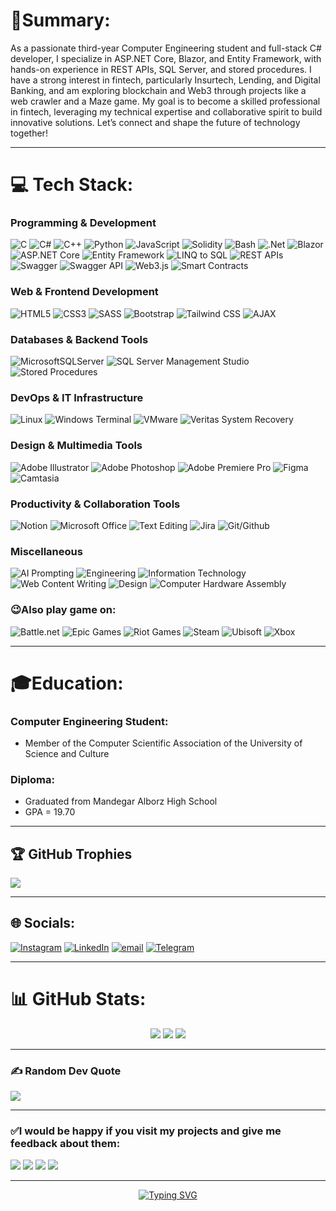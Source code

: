 # 📑Summary:

As a passionate third-year Computer Engineering student and full-stack C# developer, I specialize in ASP.NET Core, Blazor, and Entity Framework, with hands-on experience in REST APIs, SQL Server, and stored procedures. I have a strong interest in fintech, particularly Insurtech, Lending, and Digital Banking, and am exploring blockchain and Web3 through projects like a web crawler and a Maze game. My goal is to become a skilled professional in fintech, leveraging my technical expertise and collaborative spirit to build innovative solutions. Let’s connect and shape the future of technology together!

__________________

# 💻 Tech Stack:

### Programming & Development
![C](https://img.shields.io/badge/c-%2300599C.svg?style=for-the-badge&logo=c&logoColor=white)
![C#](https://img.shields.io/badge/c%23-%23239120.svg?style=for-the-badge&logo=csharp&logoColor=white)
![C++](https://img.shields.io/badge/c++-%2300599C.svg?style=for-the-badge&logo=c%2B%2B&logoColor=white)
![Python](https://img.shields.io/badge/python-3670A0?style=for-the-badge&logo=python&logoColor=ffdd54)
![JavaScript](https://img.shields.io/badge/javascript-%23323330.svg?style=for-the-badge&logo=javascript&logoColor=%23F7DF1E)
![Solidity](https://img.shields.io/badge/Solidity-363636?style=for-the-badge&logo=solidity&logoColor=white)
![Bash](https://img.shields.io/badge/Bash-4EAA25?style=for-the-badge&logo=gnu-bash&logoColor=white)
![.Net](https://img.shields.io/badge/.NET-5C2D91?style=for-the-badge&logo=.net&logoColor=white)
![Blazor](https://img.shields.io/badge/blazor-%235C2D91.svg?style=for-the-badge&logo=blazor&logoColor=white)
![ASP.NET Core](https://img.shields.io/badge/ASP.NET%20Core-512BD4?style=for-the-badge&logo=.net&logoColor=white)
![Entity Framework](https://img.shields.io/badge/Entity%20Framework-512BD4?style=for-the-badge&logo=.net&logoColor=white)
![LINQ to SQL](https://img.shields.io/badge/LINQ%20to%20SQL-00599C?style=for-the-badge&logo=.net&logoColor=white)
![REST APIs](https://img.shields.io/badge/REST%20APIs-00599C?style=for-the-badge&logo=rest&logoColor=white)
![Swagger](https://img.shields.io/badge/-Swagger-%23Clojure?style=for-the-badge&logo=swagger&logoColor=white)
![Swagger API](https://img.shields.io/badge/Swagger%20API-85EA2D?style=for-the-badge&logo=swagger&logoColor=black)
![Web3.js](https://img.shields.io/badge/web3.js-F16822?style=for-the-badge&logo=web3.js&logoColor=white)
![Smart Contracts](https://img.shields.io/badge/Smart%20Contracts-000000?style=for-the-badge&logo=ethereum&logoColor=white)


### Web & Frontend Development
![HTML5](https://img.shields.io/badge/html5-%23E34F26.svg?style=for-the-badge&logo=html5&logoColor=white)
![CSS3](https://img.shields.io/badge/css3-%231572B6.svg?style=for-the-badge&logo=css3&logoColor=white)
![SASS](https://img.shields.io/badge/SASS-hotpink.svg?style=for-the-badge&logo=SASS&logoColor=white)
![Bootstrap](https://img.shields.io/badge/Bootstrap-7952B3?style=for-the-badge&logo=bootstrap&logoColor=white)
![Tailwind CSS](https://img.shields.io/badge/Tailwind%20CSS-06B6D4?style=for-the-badge&logo=tailwind-css&logoColor=white)
![AJAX](https://img.shields.io/badge/AJAX-000000?style=for-the-badge&logo=ajax&logoColor=white)


### Databases & Backend Tools
![MicrosoftSQLServer](https://img.shields.io/badge/Microsoft%20SQL%20Server-CC2927?style=for-the-badge&logo=microsoft%20sql%20server&logoColor=white)
![SQL Server Management Studio](https://img.shields.io/badge/SQL%20Server%20Management%20Studio-CC2927?style=for-the-badge&logo=microsoft-sql-server&logoColor=white)
![Stored Procedures](https://img.shields.io/badge/Stored%20Procedures-00599C?style=for-the-badge&logo=sqlite&logoColor=white)


### DevOps & IT Infrastructure
![Linux](https://img.shields.io/badge/Linux-FCC624?style=for-the-badge&logo=linux&logoColor=black)
![Windows Terminal](https://img.shields.io/badge/Windows%20Terminal-%234D4D4D.svg?style=for-the-badge&logo=windows-terminal&logoColor=white)
![VMware](https://img.shields.io/badge/VMware-607078?style=for-the-badge&logo=vmware&logoColor=white)
![Veritas System Recovery](https://img.shields.io/badge/Veritas%20System%20Recovery-000000?style=for-the-badge&logo=veritas&logoColor=white)


### Design & Multimedia Tools
![Adobe Illustrator](https://img.shields.io/badge/adobe%20illustrator-%23FF9A00.svg?style=for-the-badge&logo=adobe%20illustrator&logoColor=white)
![Adobe Photoshop](https://img.shields.io/badge/adobe%20photoshop-%2331A8FF.svg?style=for-the-badge&logo=adobe%20photoshop&logoColor=white)
![Adobe Premiere Pro](https://img.shields.io/badge/Adobe%20Premiere%20Pro-9999FF.svg?style=for-the-badge&logo=Adobe%20Premiere%20Pro&logoColor=white)
![Figma](https://img.shields.io/badge/Figma-F24E1E?style=for-the-badge&logo=figma&logoColor=white)
![Camtasia](https://img.shields.io/badge/Camtasia-000000?style=for-the-badge&logo=camtasia&logoColor=white)


### Productivity & Collaboration Tools
![Notion](https://img.shields.io/badge/Notion-%23000000.svg?style=for-the-badge&logo=notion&logoColor=white)
![Microsoft Office](https://img.shields.io/badge/Microsoft%20Office-D83B01?style=for-the-badge&logo=microsoft-office&logoColor=white)
![Text Editing](https://img.shields.io/badge/Text%20Editing-000000?style=for-the-badge&logo=text&logoColor=white)
![Jira](https://img.shields.io/badge/Jira-0052CC?style=for-the-badge&logo=jira&logoColor=white)
![Git/Github](https://img.shields.io/badge/Git/Github-181717?style=for-the-badge&logo=github&logoColor=white)


### Miscellaneous
![AI Prompting](https://img.shields.io/badge/AI%20Prompting-000000?style=for-the-badge&logo=openai&logoColor=white)
![Engineering](https://img.shields.io/badge/Engineering-000000?style=for-the-badge&logo=engineering&logoColor=white)
![Information Technology](https://img.shields.io/badge/Information%20Technology-000000?style=for-the-badge&logo=it&logoColor=white)
![Web Content Writing](https://img.shields.io/badge/Web%20Content%20Writing-000000?style=for-the-badge&logo=writing&logoColor=white)
![Design](https://img.shields.io/badge/Design-000000?style=for-the-badge&logo=design&logoColor=white)
![Computer Hardware Assembly](https://img.shields.io/badge/Computer%20Hardware%20Assembly-000000?style=for-the-badge&logo=hardware&logoColor=white)


### 😉Also play game on:

![Battle.net](https://img.shields.io/badge/battle.net-%2300AEFF.svg?style=for-the-badge&logo=battle.net&logoColor=white) 
![Epic Games](https://img.shields.io/badge/epicgames-%23313131.svg?style=for-the-badge&logo=epicgames&logoColor=white) 
![Riot Games](https://img.shields.io/badge/riotgames-D32936.svg?style=for-the-badge&logo=riotgames&logoColor=white) 
![Steam](https://img.shields.io/badge/steam-%23000000.svg?style=for-the-badge&logo=steam&logoColor=white) 
![Ubisoft](https://img.shields.io/badge/Ubisoft-%23F5F5F5.svg?style=for-the-badge&logo=Ubisoft&logoColor=black) 
![Xbox](https://img.shields.io/badge/xbox-%23107C10.svg?style=for-the-badge&logo=xbox&logoColor=white)

__________________

# 🎓Education:

### Computer Engineering Student:
- Member of the Computer Scientific Association of the University of Science and Culture
  
### Diploma:
-	Graduated from Mandegar Alborz High School
-	GPA = 19.70
  
__________________

## 🏆 GitHub Trophies
![](https://github-profile-trophy.vercel.app/?username=AlirezaNoorizadeh&theme=radical&no-frame=false&no-bg=false&margin-w=4)

__________________

## 🌐 Socials:
[![Instagram](https://img.shields.io/badge/Instagram-%23E4405F.svg?logo=Instagram&logoColor=white)](https://instagram.com/https://instagram.com/alireza__noorizadeh) 
[![LinkedIn](https://img.shields.io/badge/LinkedIn-%230077B5.svg?logo=linkedin&logoColor=white)](https://linkedin.com/in/https://www.linkedin.com/in/alirezanoorizadeh) 
[![email](https://img.shields.io/badge/Email-D14836?logo=gmail&logoColor=white)](mailto:noorizadeh.ar@gmail.com) 
[![Telegram](https://img.shields.io/badge/Telegram-%230088cc.svg?logo=Telegram&logoColor=white)](https://t.me/alirezanoorizadeh)

__________________

# 📊 GitHub Stats:
<div align="center">
  
![](https://github-readme-stats.vercel.app/api?username=AlirezaNoorizadeh&theme=radical&hide_border=false&include_all_commits=true&count_private=true)
![](https://nirzak-streak-stats.vercel.app/?user=AlirezaNoorizadeh&theme=radical&hide_border=false)
![](https://github-readme-stats.vercel.app/api/top-langs/?username=AlirezaNoorizadeh&theme=radical&hide_border=false&include_all_commits=true&count_private=true&layout=compact)

</div>

__________________

### ✍️ Random Dev Quote
![](https://quotes-github-readme.vercel.app/api?type=horizontal&theme=radical)

__________________

### ✅I would be happy if you visit my projects and give me feedback about them:
[![](https://github-readme-stats.vercel.app/api/pin/?username=AlirezaNoorizadeh&repo=Maze&cache_seconds=86400&theme=radical)](https://github.com/AlirezaNoorizadeh/Maze)
[![](https://github-readme-stats.vercel.app/api/pin/?username=AlirezaNoorizadeh&repo=Solidity_Examples&cache_seconds=86400&theme=radical)](https://github.com/AlirezaNoorizadeh/Solidity_Examples)
[![](https://github-readme-stats.vercel.app/api/pin/?username=AlirezaNoorizadeh&repo=BlazorContact&cache_seconds=86400&theme=radical)](https://github.com/AlirezaNoorizadeh/BlazorContact)
[![](https://github-readme-stats.vercel.app/api/pin/?username=AlirezaNoorizadeh&repo=Crawler&cache_seconds=86400&theme=radical)](https://github.com/AlirezaNoorizadeh/Crawler)

__________________

<div align="center">

[![Typing SVG](https://readme-typing-svg.herokuapp.com?font=Vazirmatn&weight=500&duration=3000&pause=500&color=3FC2E9&background=14132167&center=true&vCenter=true&width=435&lines=Thanks+for+visiting+my+profile;Let's+improve+together)](https://git.io/typing-svg)

</div>
